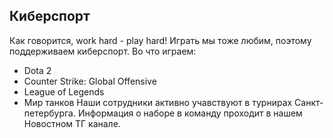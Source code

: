 ## Киберспорт

Как говорится, work hard - play hard!
Играть мы тоже любим, поэтому поддерживаем киберспорт.
Во что играем:
- Dota 2
- Counter Strike: Global Offensive
- League of Legends
- Мир танков
Наши сотрудники активно учавствуют в турнирах Санкт-петербурга. Информация о наборе в команду проходит в нашем Новостном ТГ канале.